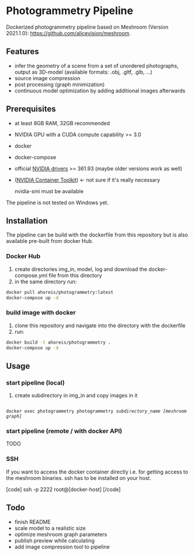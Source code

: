 # Photogrammetry Pipeline

Dockerized photogrammetry pipeline based on Meshroom (Version 2021.1.0): https://github.com/alicevision/meshroom.

## Features

- infer the geometry of a scene from a set of unordered photographs, output as 3D-model (available formats: .obj, .gltf, .glb, ...)
- source image compression
- post processing (graph minimization)
- continuous model optimization by adding additional images afterwards

## Prerequisites

- at least 8GB RAM, 32GB recommended
- NVIDIA GPU with a CUDA compute capability >= 3.0
- docker
- docker-compose
- official [NVIDIA drivers](https://www.nvidia.com/en-us/drivers/unix/) >= 361.93 (maybe older versions work as well)
- ([NVIDIA Container Toolkit](https://docs.nvidia.com/datacenter/cloud-native/container-toolkit/install-guide.html)) <- not sure if it's really necessary

   nvidia-smi must be available
 
The pipeline is not tested on Windows yet.

## Installation

The pipeline can be build with the dockerfile from this repository but is also available pre-built from docker Hub.

### Docker Hub

1. create directories img_in, model, log and download the docker-compose.yml file from this directory
2. in the same directory run:
```bash
docker pull ahoreis/photogrammetry:latest
docker-compose up -d
```

### build image with docker

1. clone this repository and navigate into the directory with the dockerfile
2. run:
```bash
docker build -t ahoreis/photogrammetry .
docker-compose up -d
```

## Usage

### start pipeline (local)

1. create subdirectory in img_in and copy images in it
<code>
docker exec photogrammetry photogrammetry <i>subdirectory_name [meshroom graph]</i>
</code>

### start pipeline (remote / with docker API)

TODO

### SSH

If you want to access the docker container directly i.e. for getting access to the meshroom binaries.
ssh has to be installed on your host.

[code]
ssh -p 2222 root@[docker-host]
[/code]

## Todo

- finish README
- scale model to a realistic size
- optimize meshroom graph parameters
- publish preview while calculating
- add image compression tool to pipeline
